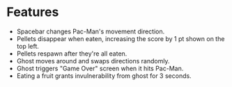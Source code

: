 # Features
- Spacebar changes Pac-Man's movement direction.
- Pellets disappear when eaten, increasing the score by 1 pt shown on the top left.
- Pellets respawn after they're all eaten.
- Ghost moves around and swaps directions randomly.
- Ghost triggers "Game Over" screen when it hits Pac-Man.
- Eating a fruit grants invulnerability from ghost for 3 seconds.
